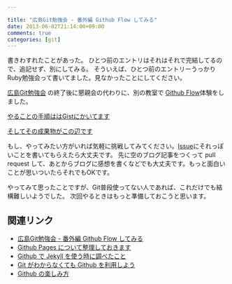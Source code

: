 ```yaml
---

title: "広島Git勉強会 - 番外編 Github Flow してみる"
date: 2013-06-02T21:14:00+09:00
comments: true
categories: [git]
---
```


書きわすれたことがあった。
ひとつ前のエントリはそれはそれで完結してるので、追記せず、別にしてみる。
そういえば、ひとつ前のエントリーうっかり Ruby勉強会って書いてました。見なかったことにしてください。

[広島Git勉強会](http://local.aguuu.com/events/15354) の終了後に懇親会の代わりに、別の教室で [Github Flow](https://gist.github.com/Gab-km/3705015)体験をしました。

[やることの手順ははGistにかいてます](https://gist.github.com/eiel/5689554)

[そしてその成果物がこの辺です](http://great-h.github.io/events/event-002-5.html)

もし、やってみたい方がいれば気軽に挑戦してみてください。[Issue](https://github.com/great-h/great-h.github.io/issues?milestone=3&state=open)にそれっぽいことを書いてもらえたら大丈夫です。
先に空のブログ記事をつくって pull request して、あとからブログに感想を書くなどでも大丈夫です。もっと面白いことが思いついたらそれでもOKです。

やってみて思ったことですが、Git普段使ってない人であれば、これだけでも結構難しいようでした。
次回やるときはもっと準備しておこうと思います。

## 関連リンク

* [広島Git勉強会 - 番外編 Github Flow してみる
](http://blog.eiel.info/blog/2013/06/02/hiroshima-git-extend/)
* [Github Pages について整理しておきます](http://blog.eiel.info/blog/2013/02/17/github-pages/)
* [Github で Jekyll を使う時に調べたこと](http://blog.eiel.info/blog/2013/02/18/jekyll-on-github/)
* [Git がわからなくても Github を利用しよう](http://blog.eiel.info/blog/2013/02/06/how-to-use-github/)
* [Github の楽しみ方](http://blog.eiel.info/blog/2013/05/13/how-to-enjoy-github/)
